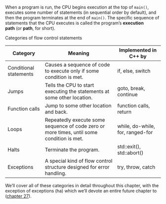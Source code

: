 

When a program is run, the CPU begins execution at the top of `main()`, executes some number of statements (in sequential order by default), and then the program terminates at the end of `main()`. The specific sequence of statements that the CPU executes is called the program’s **execution path** (or **path**, for short).



Categories of flow control statements

|Category|Meaning|Implemented in C++ by|
|---|---|---|
|Conditional statements|Causes a sequence of code to execute only if some condition is met.|if, else, switch|
|Jumps|Tells the CPU to start executing the statements at some other location.|goto, break, continue|
|Function calls|Jump to some other location and back.|function calls, return|
|Loops|Repeatedly execute some sequence of code zero or more times, until some condition is met.|while, do-while, for, ranged-for|
|Halts|Terminate the program.|std::exit(), std::abort()|
|Exceptions|A special kind of flow control structure designed for error handling.|try, throw, catch|

We’ll cover all of these categories in detail throughout this chapter, with the exception of exceptions (ha) which we’ll devote an entire future chapter to ([chapter 27](https://www.learncpp.com/#Chapter27)).